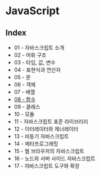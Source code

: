 # JavaScript

## Index
- 01 - 자바스크립트 소개
- 02 -  어휘 구조
- 03 - 타입, 값, 변수
- 04 - 표현식과 연산자
- 05 - 문
- 06 - 객체
- 07 - 배열
- [08 - 함수](./08_fuction/)
- 09 - 클래스
- 10 - 모듈
- 11 - 자바스크립트 표준 라이브러리
- 12 - 이터레이터와 제너레이터
- 13 - 비동기 자바스크립트
- 14 - 메타프로그래밍
- 15 - 웹 브라우저의 자바스크립트
- 16 - 노드와 서버 사이드 자바스크립트
- 17 - 자바스크립트 도구와 확장